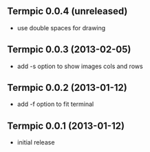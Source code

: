 ## Termpic 0.0.4 (unreleased)

*   use double spaces for drawing

## Termpic 0.0.3 (2013-02-05)

*   add -s option to show images cols and rows

## Termpic 0.0.2 (2013-01-12)

*   add -f option to fit terminal

## Termpic 0.0.1 (2013-01-12)

*   initial release

